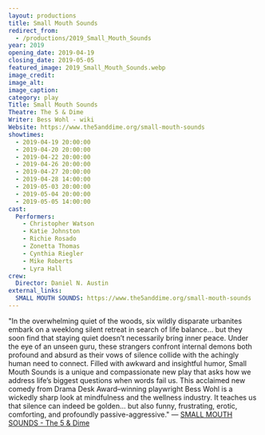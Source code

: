 ```yaml
---
layout: productions
title: Small Mouth Sounds
redirect_from:
  - /productions/2019_Small_Mouth_Sounds
year: 2019
opening_date: 2019-04-19
closing_date: 2019-05-05
featured_image: 2019_Small_Mouth_Sounds.webp
image_credit: 
image_alt:
image_caption:
category: play
Title: Small Mouth Sounds
Theatre: The 5 & Dime
Writer: Bess Wohl - wiki
Website: https://www.the5anddime.org/small-mouth-sounds
showtimes: 
  - 2019-04-19 20:00:00
  - 2019-04-20 20:00:00
  - 2019-04-22 20:00:00
  - 2019-04-26 20:00:00
  - 2019-04-27 20:00:00
  - 2019-04-28 14:00:00
  - 2019-05-03 20:00:00
  - 2019-05-04 20:00:00
  - 2019-05-05 14:00:00
cast:
  Performers: 
    - Christopher Watson
    - Katie Johnston
    - Richie Rosado
    - Zonetta Thomas
    - Cynthia Riegler
    - Mike Roberts
    - Lyra Hall
crew:
  Director: Daniel N. Austin
external_links:
  SMALL MOUTH SOUNDS: https://www.the5anddime.org/small-mouth-sounds
---
```

"In the overwhelming quiet of the woods, six wildly disparate urbanites embark on a weeklong silent retreat in search of life balance… but they soon find that staying quiet doesn’t necessarily bring inner peace. Under the eye of an unseen guru, these strangers confront internal demons both profound and absurd as their vows of silence collide with the achingly human need to connect. Filled with awkward and insightful humor, Small Mouth Sounds is a unique and compassionate new play that asks how we address life’s biggest questions when words fail us. This acclaimed new comedy from Drama Desk Award–winning playwright Bess Wohl is a wickedly sharp look at mindfulness and the wellness industry. It teaches us that silence can indeed be golden… but also funny, frustrating, erotic, comforting, and profoundly passive-aggressive." — [SMALL MOUTH SOUNDS - The 5 & Dime](https://www.the5anddime.org/small-mouth-sounds)
